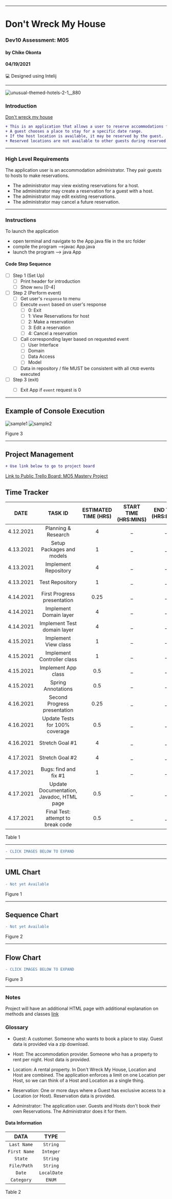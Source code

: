 ____________________________________
# Don't Wreck My House 
### Dev10 Assessment: M05
#### by Chike Okonta
#### 04/19/2021
💻 Designed using Intelij

_______________________________________________________
![unusual-themed-hotels-2-1__880](https://user-images.githubusercontent.com/40407778/114541392-4bd1f380-9c1c-11eb-8ece-909e0339af39.jpg)



### Introduction
[Don't wreck my house](https://stage3talent.brightspace.com/d2l/le/content/6716/viewContent/3713/View)  
```diff
+ This is an application that allows a user to reserve accommodations for a guest with a host.
+ A guest chooses a place to stay for a specific date range. 
+ If the host location is available, it may be reserved by the guest. 
+ Reserved locations are not available to other guests during reserved dates.
```
___________________________________________________
### High Level Requirements
The application user is an accommodation administrator. They pair guests to hosts to make reservations.

- The administrator may view existing reservations for a host.
- The administrator may create a reservation for a guest with a host.
- The administrator may edit existing reservations.
- The administrator may cancel a future reservation.

___________________________________________________
### Instructions
To launch the application
- open terminal and navigate to the App.java file in the src folder
- compile the program
  -->javac App.java
- launch the program
  --> java App

#### Code Step Sequence
* [ ] Step 1 (Set Up)
  * [ ] Print header for introduction
  * [ ] Show `menu` [0-4]
* [ ] Step 2 (Perform event)
  * [ ] Get user's `response` to menu
  * [ ] Execute `event` based on user's response
    * [ ] 0: Exit
    * [ ] 1: View Reservations for host
    * [ ] 2: Make a reservation
    * [ ] 3: Edit a reservation
    * [ ] 4: Cancel a reservation
  * [ ] Call corresponding layer based on requested event 
    * [ ] User Interface
    * [ ] Domain
    * [ ] Data Access
    * [ ] Model
  * [ ] Data in repository / file MUST be consistent with all `CRUD` events executed
* [ ] Step 3 (exit)
  * [ ] Exit App if `event` request is 0
  
  
 ______________________________________________________________________
## Example of Console Execution
![sample1](https://user-images.githubusercontent.com/40407778/114549749-036c0300-9c27-11eb-96c0-bc1fbfc7faa7.JPG)
![sample2](https://user-images.githubusercontent.com/40407778/114549759-05ce5d00-9c27-11eb-86f9-2d966694ca1f.JPG)


Figure 3
____________________________________________________________________

## Project Management 
```diff
+ Use link below to go to project board
```
[Link to Public Trello Board: MO5 Mastery Project](https://trello.com/b/XkHJu36o)

## Time Tracker

|DATE |TASK ID|ESTIMATED TIME (HRS) | START TIME (HRS:MINS)|END TIME (HRS:MINS)| STATUS
|:---:| :---: | :---:               | :---:                |:---:              |:---:
|4.12.2021| Planning & Research | 4              | _ | _ | Completed
|4.13.2021| Setup Packages and models | 1              | _ | _ | Not Started
|4.13.2021| Implement Repository | 4              | _ | _ | Not Started
|4.13.2021| Test Repository| 1            | _ | _ | Not Started
|4.14.2021| First Progress presentation|0.25  | _ | _ | Not Started
|4.14.2021| Implement Domain layer | 4              | _ | _ | Not Started
|4.14.2021| Implement Test domain layer | 4              | _ | _ | Not Started
|4.15.2021| Implement View class | 1              | _ | _ | Not Started
|4.15.2021| Implement Controller class | 1              | _ | _ | Not Started
|4.15.2021| Implement App class | 0.5              | _ | _ | Not Started
|4.15.2021| Spring Annotations | 0.5  | _ | _ | Not Started
|4.16.2021| Second Progress presentation|0.25  | _ | _ | Not Started
|4.16.2021| Update Tests for 100% coverage| 0.5 | _ | _ | Not Started
|4.16.2021| Stretch Goal #1 | 4  | _ | _ | Not Started
|4.17.2021| Stretch Goal #2 | 4  | _ | _ | Not Started
|4.17.2021| Bugs: find and fix #1 | 1  | _ | _ | Not Started
|4.17.2021| Update Documentation, Javadoc, HTML page| 0.5| _ | _ | Not Started
|4.17.2021| Final Test: attempt to break code| 0.5              | _ | _ | Not Started

Table 1

  _________________________________________________________________________
 ```diff
 - CLICK IMAGES BELOW TO EXPAND
 ```
   ______________________________________________________________________
## UML Chart
 ```diff
 - Not yet Available
 ```
Figure 1
  ______________________________________________________________________
## Sequence Chart
 ```diff
 - Not yet Available
 ```
Figure 2
 ______________________________________________________________________
## Flow Chart
 ```diff
 - CLICK IMAGES BELOW TO EXPAND
 ```
Figure 3

 ________________________________________________________
### Notes
 Project will have an additional HTML page with additional explanation on methods and classes
[link](todo)

### Glossary
- Guest: 
A customer. Someone who wants to book a place to stay. Guest data is provided via a zip download.

- Host:
The accommodation provider. Someone who has a property to rent per night. Host data is provided.

-  Location:
A rental property. In Don't Wreck My House, Location and Host are combined. 
The application enforces a limit on one Location per Host, so we can think of a Host and Location as a single thing.

-  Reservation:
One or more days where a Guest has exclusive access to a Location (or Host). Reservation data is provided.

- Adminstrator:
The application user. Guests and Hosts don't book their own Reservations. The Administrator does it for them.

#### Data Information
  
  |DATA| TYPE
  | :---:|:---:
  |`Last Name`| `String`
  | `First Name` |`Integer`
  | `State`| `String`
  | `File/Path`|`String`
  | `Date`| `LocalDate`
  | `Category`| `ENUM`

Table 2


